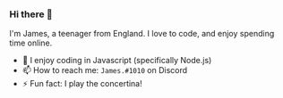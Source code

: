 ### Hi there 👋

I'm James, a teenager from England. I love to code, and enjoy spending time online.

- 🌱 I enjoy coding in Javascript (specifically Node.js)
- 📫 How to reach me: `James.#1010` on Discord
- ⚡ Fun fact: I play the concertina!
